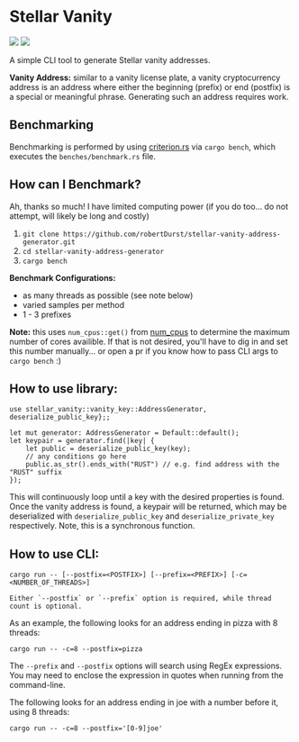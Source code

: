 # Stellar Vanity

![](https://img.shields.io/crates/v/stellar_vanity)
![](https://img.shields.io/librariesio/release/cargo/stellar_vanity)

A simple CLI tool to generate Stellar vanity addresses.

**Vanity Address:** similar to a vanity license plate, a vanity cryptocurrency address is an
address where either the beginning (prefix) or end (postfix) is a special or meaningful phrase.
Generating such an address requires work. 

## Benchmarking

Benchmarking is performed by using [criterion.rs](https://github.com/bheisler/criterion.rs) via `cargo bench`, which executes the `benches/benchmark.rs` file.

## How can I Benchmark?

Ah, thanks so much! I have limited computing power (if you do too... do not attempt, will likely be long and costly)

1. `git clone https://github.com/robertDurst/stellar-vanity-address-generator.git`
2. `cd stellar-vanity-address-generator`
3. `cargo bench`

**Benchmark Configurations:**
* as many threads as possible (see note below)
* varied samples per method
* 1 - 3 prefixes

**Note:** this uses `num_cpus::get()` from [num_cpus](https://docs.rs/num_cpus/1.13.0/num_cpus/) to determine the maximum number of cores availible. If that is not desired, you'll have to dig in and set this number manually... or open a pr if you know how to pass CLI args to `cargo bench` :) 

## How to use library:
```
use stellar_vanity::vanity_key::AddressGenerator, deserialize_public_key};;

let mut generator: AddressGenerator = Default::default();
let keypair = generator.find(|key| {
    let public = deserialize_public_key(key);
    // any conditions go here
    public.as_str().ends_with("RUST") // e.g. find address with the "RUST" suffix
});
```

This will continuously loop until a key with the desired properties is found. Once the vanity address is found, a keypair will be returned, which may be deserialized with `deserialize_public_key` and `deserialize_private_key` respectively. Note, this is a synchronous function.


## How to use CLI:
```
cargo run -- [--postfix=<POSTFIX>] [--prefix=<PREFIX>] [-c=<NUMBER_OF_THREADS>]

Either `--postfix` or `--prefix` option is required, while thread count is optional.
```

As an example, the following looks for an address ending in pizza with 8 threads:
```
cargo run -- -c=8 --postfix=pizza
```

The `--prefix` and `--postfix` options will search using RegEx expressions. You may need to enclose the expression in quotes when running from the command-line.

The following looks for an address ending in joe with a number before it, using 8 threads:
```
cargo run -- -c=8 --postfix='[0-9]joe'
```


